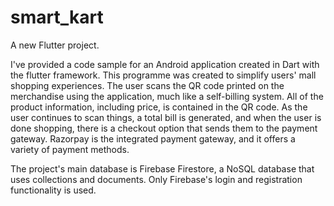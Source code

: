 # smart_kart

A new Flutter project.

I've provided a code sample for an Android application created in Dart with the flutter framework. This programme was created to simplify users' mall shopping experiences. The user scans the QR code printed on the merchandise using the application, much like a self-billing system. All of the product information, including price, is contained in the QR code. As the user continues to scan things, a total bill is generated, and when the user is done shopping, there is a checkout option that sends them to the payment gateway. Razorpay is the integrated payment gateway, and it offers a variety of payment methods.

The project's main database is Firebase Firestore, a NoSQL database that uses collections and documents. Only Firebase's login and registration functionality is used.

